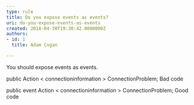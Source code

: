 ```yaml
---
type: rule
title: Do you expose events as events?
uri: do-you-expose-events-as-events
created: 2018-04-30T19:30:42.0000000Z
authors:
- id: 1
  title: Adam Cogan

---
```


You should expose events as events.
 
public Action
&lt; connectioninformation &gt; ConnectionProblem;
Bad code

public event Action
&lt; connectioninformation &gt; ConnectionProblem;
Good code
